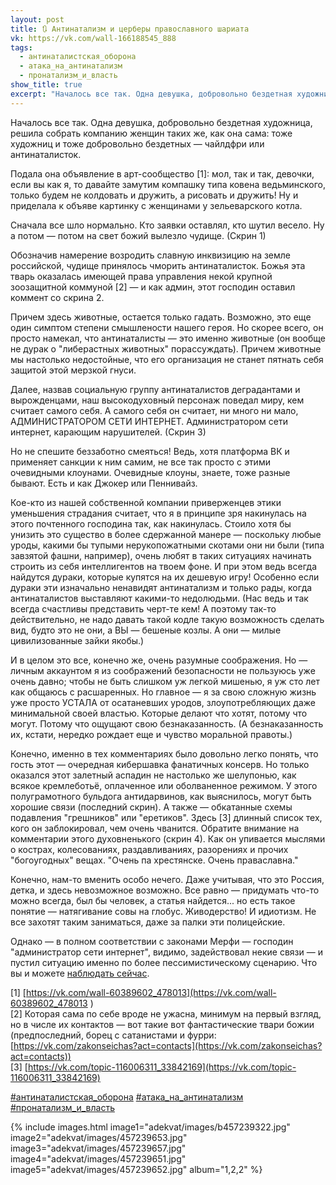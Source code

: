 ```yaml
---
layout: post
title: 🔃 Антинатализм и церберы православного шариата
vk: https://vk.com/wall-166188545_888
tags:
  - антинаталистская_оборона
  - атака_на_антинатализм
  - пронатализм_и_власть
show_title: true
excerpt: "Началось все так. Одна девушка, добровольно бездетная художница, решила собрать компанию женщин таких же, как она сама: тоже художниц и тоже добровольно бездетных — чайлдфри или антинаталисток. Подала она объявление в..."
---
```

Началось все так. Одна девушка, добровольно бездетная художница, решила собрать компанию женщин таких же, как она сама: тоже художниц и тоже добровольно бездетных — чайлдфри или антинаталисток.

Подала она объявление в арт-сообщество \[1\]: мол, так и так, девочки, если вы как я, то давайте замутим компашку типа ковена ведьминского, только будем не колдовать и дружить, а рисовать и дружить! Ну и приделала к объяве картинку с женщинами у зельеварского котла.

Сначала все шло нормально. Кто заявки оставлял, кто шутил весело. Ну а потом — потом на свет божий вылезло чудище. (Скрин 1)

Обозначив намерение возродить славную инквизицию на земле российской, чудище принялось чморить антинаталисток. Божья эта тварь оказалась имеющей права управления некой крупной зоозащитной коммуной \[2\] — и как админ, этот господин оставил коммент со скрина 2.

Причем здесь животные, остается только гадать. Возможно, это еще один симптом степени смышлености нашего героя. Но скорее всего, он просто намекал, что антинаталисты — это именно животные (он вообще не дурак о "либерастных животных" порассуждать). Причем животные мы настолько недостойные, что его организация не станет пятнать себя защитой этой мерзкой гнуси.

Далее, назвав социальную группу антинаталистов деградантами и вырожденцами, наш высокодуховный персонаж поведал миру, кем считает самого себя. А самого себя он считает, ни много ни мало, АДМИНИСТРАТОРОМ СЕТИ ИНТЕРНЕТ. Администратором сети интернет, карающим нарушителей. (Скрин 3)

Но не спешите беззаботно смеяться! Ведь, хотя платформа ВК и применяет санкции к ним самим, не все так просто с этими очевидными клоунами. Очевидные клоуны, знаете, тоже разные бывают. Есть и как Джокер или Пеннивайз.

Кое-кто из нашей собственной компании приверженцев этики уменьшения страдания считает, что я в принципе зря накинулась на этого почтенного господина так, как накинулась. Стоило хотя бы унизить это существо в более сдержанной манере — поскольку любые уроды, какими бы тупыми нерукопожатными скотами они ни были (типа завзятой фашни, например), очень любят в таких ситуациях начинать строить из себя интеллигентов на твоем фоне. И при этом ведь всегда найдутся дураки, которые купятся на их дешевую игру! Особенно если дураки эти изначально ненавидят антинатализм и только рады, когда антинаталистов выставляют какими-то недолюдьми. (Нас ведь и так всегда счастливы представить черт-те кем! А поэтому так-то действительно, не надо давать такой кодле такую возможность сделать вид, будто это не они, а ВЫ — бешеные козлы. А они — милые цивилизованные зайки якобы.)

И в целом это все, конечно же, очень разумные соображения. Но — личным аккаунтом я из соображений безопасности не пользуюсь уже очень давно; чтобы не быть слишком уж легкой мишенью, я уж сто лет как общаюсь с расшаренных. Но главное — я за свою сложную жизнь уже просто УСТАЛА от осатаневших уродов, злоупотребляющих даже минимальной своей властью. Которые делают что хотят, потому что могут. Потому что ощущают свою безнаказанность. (А безнаказанность их, кстати, нередко рождает еще и чувство моральной правоты.)

Конечно, именно в тех комментариях было довольно легко понять, что гость этот — очередная кибершавка фанатичных консерв. Но только оказался этот залетный аспадин не настолько же шелупонью, как всякое кремлеботьё, оплаченное или оболваненное режимом. У этого полуграмотного бульдога антидарвинов, как выяснилось, могут быть хорошие связи (последний скрин). А также — обкатанные схемы подавления "грешников" или "еретиков". Здесь \[3\] длинный список тех, кого он заблокировал, чем очень чванится. Обратите внимание на комментарии этого духовненького (скрин 4). Как он упивается мыслями о кострах, колесованиях, раздавливаниях, разорениях и прочих "богоугодных" вещах. "Очень па хрестянске. Очень праваславна."

Конечно, нам-то вменить особо нечего. Даже учитывая, что это Россия, детка, и здесь невозможное возможно. Все равно — придумать что-то можно всегда, был бы человек, а статья найдется... но есть такое понятие — натягивание совы на глобус. Живодерство! И идиотизм. Не все захотят таким заниматься, даже за палки эти полицейские.

Однако — в полном соответствии с законами Мерфи — господин "администратор сети интернет", видимо, задействовал некие связи — и пустил ситуацию именно по более пессимистическому сценарию. Что вы и можете [наблюдать сейчас](../adekvat/883.html).

\[1\] [https://vk.com/wall-60389602_478013](https://vk.com/wall-60389602_478013 ) <br>
\[2\] Которая сама по себе вроде не ужасна, минимум на первый взгляд, но в числе их контактов — вот такие вот фантастические твари божии (предпоследний, борец с сатанистами и фурри: [https://vk.com/zakonseichas?act=contacts](https://vk.com/zakonseichas?act=contacts))<br>
\[3\] [https://vk.com/topic-116006311_33842169](https://vk.com/topic-116006311_33842169)

[#антинаталистская_оборона](poisk.html#антинаталистская_оборона)
[#атака_на_антинатализм](poisk.html#атака_на_антинатализм)
[#пронатализм_и_власть](poisk.html#пронатализм_и_власть)

{% include images.html image1="adekvat/images/b457239322.jpg" image2="adekvat/images/457239653.jpg" image3="adekvat/images/457239657.jpg" image4="adekvat/images/457239651.jpg" image5="adekvat/images/457239652.jpg" album="1,2,2" %}
